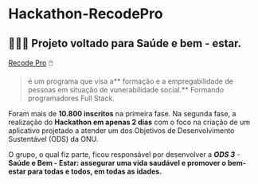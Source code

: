# Hackathon-RecodePro
 ## 👨🏻‍💻 Projeto voltado para Saúde e bem - estar.
 
 [Recode Pro](https://www.recodepro.org.br/) :computer_mouse:	
> é um programa que visa a** formação e a empregabilidade
> de pessoas em situação de vunerabilidade social.** 
> Formando programadores Full Stack. 
 
Foram mais de **10.800 inscritos**  na primeira fase.
 Na segunda fase, a realização do **Hackathon em apenas 2 dias** com o foco na criação de um aplicativo projetado a atender um dos Objetivos de Desenvolvimento Sustentável (ODS) da ONU. 
 
O grupo, o qual fiz parte, ficou responsável por desenvolver a _**ODS 3**_ - __Saúde e Bem - Estar: assegurar uma vida saudável e promover o bem-estar para todas e todos, em todas as idades.__
